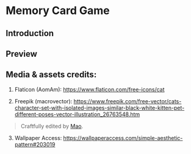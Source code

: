 # Memory Card Game
## Introduction 

## Preview

<!-- [![Memory Card Game](./src/assets/demo1.png)](https://memory-card-game-yuliana-r.netlify.app/) -->

## Media & assets credits:

1. Flaticon (AomAm): https://www.flaticon.com/free-icons/cat

2. Freepik (macrovector): https://www.freepik.com/free-vector/cats-character-set-with-isolated-images-similar-black-white-kitten-pet-different-poses-vector-illustration_26763548.htm 
> Craftfully edited by [Mao](https://github.com/MaoShizhong).

3. Wallpaper Access: https://wallpaperaccess.com/simple-aesthetic-pattern#203019 
